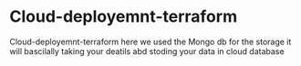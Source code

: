 # Cloud-deployemnt-terraform
Cloud-deployemnt-terraform here we used the Mongo db for the storage it will bascilally taking your deatils abd stoding your data in cloud database
